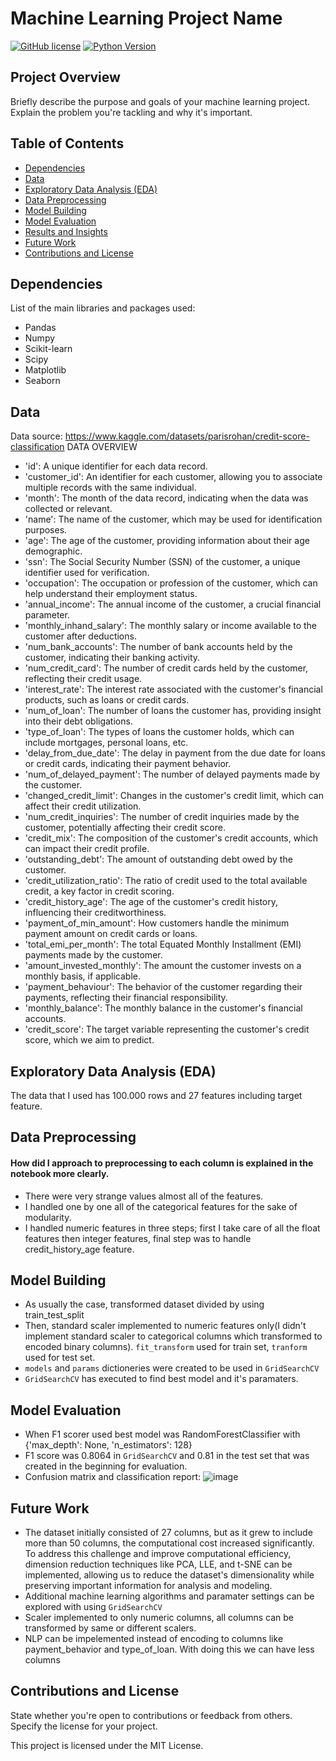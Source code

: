 # Machine Learning Project Name

[![GitHub license](https://img.shields.io/badge/license-MIT-blue.svg)](https://github.com/yourusername/your-repo-name/blob/main/LICENSE)
[![Python Version](https://img.shields.io/badge/python-3.10%2B-green)](https://www.python.org/downloads/release/python-377/)

## Project Overview

Briefly describe the purpose and goals of your machine learning project. Explain the problem you're tackling and why it's important.

## Table of Contents


- [Dependencies](#dependencies)
- [Data](#data)
- [Exploratory Data Analysis (EDA)](#exploratory-data-analysis-eda)
- [Data Preprocessing](#data-preprocessing)
- [Model Building](#model-building)
- [Model Evaluation](#model-evaluation)
- [Results and Insights](#results-and-insights)
- [Future Work](#future-work)
- [Contributions and License](#contributions-and-license)



## Dependencies

List of the main libraries and packages used:
* Pandas
* Numpy
* Scikit-learn
* Scipy
* Matplotlib
* Seaborn


## Data
Data source: https://www.kaggle.com/datasets/parisrohan/credit-score-classification
DATA OVERVIEW
* 'id': A unique identifier for each data record.
* 'customer_id': An identifier for each customer, allowing you to associate multiple records with the same individual.
* 'month': The month of the data record, indicating when the data was collected or relevant.
* 'name': The name of the customer, which may be used for identification purposes.
* 'age': The age of the customer, providing information about their age demographic.
* 'ssn': The Social Security Number (SSN) of the customer, a unique identifier used for verification.
* 'occupation': The occupation or profession of the customer, which can help understand their employment status.
* 'annual_income': The annual income of the customer, a crucial financial parameter.
* 'monthly_inhand_salary': The monthly salary or income available to the customer after deductions.
* 'num_bank_accounts': The number of bank accounts held by the customer, indicating their banking activity.
* 'num_credit_card': The number of credit cards held by the customer, reflecting their credit usage.
* 'interest_rate': The interest rate associated with the customer's financial products, such as loans or credit cards.
* 'num_of_loan': The number of loans the customer has, providing insight into their debt obligations.
* 'type_of_loan': The types of loans the customer holds, which can include mortgages, personal loans, etc.
* 'delay_from_due_date': The delay in payment from the due date for loans or credit cards, indicating their payment behavior.
* 'num_of_delayed_payment': The number of delayed payments made by the customer.
* 'changed_credit_limit': Changes in the customer's credit limit, which can affect their credit utilization.
* 'num_credit_inquiries': The number of credit inquiries made by the customer, potentially affecting their credit score.
* 'credit_mix': The composition of the customer's credit accounts, which can impact their credit profile.
* 'outstanding_debt': The amount of outstanding debt owed by the customer.
* 'credit_utilization_ratio': The ratio of credit used to the total available credit, a key factor in credit scoring.
* 'credit_history_age': The age of the customer's credit history, influencing their creditworthiness.
* 'payment_of_min_amount': How customers handle the minimum payment amount on credit cards or loans.
* 'total_emi_per_month': The total Equated Monthly Installment (EMI) payments made by the customer.
* 'amount_invested_monthly': The amount the customer invests on a monthly basis, if applicable.
* 'payment_behaviour': The behavior of the customer regarding their payments, reflecting their financial responsibility.
* 'monthly_balance': The monthly balance in the customer's financial accounts.
* 'credit_score': The target variable representing the customer's credit score, which we aim to predict.

## Exploratory Data Analysis (EDA)
The data that I used has 100.000 rows and 27 features including target feature. 

## Data Preprocessing
#### How did I approach to preprocessing to each column is explained in the notebook more clearly.
* There were very strange values almost all of the features.
* I handled one by one all of the categorical features for the sake of modularity.
* I handled numeric features in three steps; first I take care of all the float features then integer features, final step was to handle credit_history_age feature.


## Model Building
* As usually the case, transformed dataset divided by using train_test_split
* Then, standard scaler implemented to numeric features only(I didn't implement standard scaler to categorical columns which transformed to encoded binary columns). `fit_transform` used for train set, `tranform` used for test set.
* `models` and `params` dictioneries were created to be used in `GridSearchCV`
* `GridSearchCV` has executed to find best model and it's paramaters.
  

## Model Evaluation
* When F1 scorer used best model was RandomForestClassifier with {'max_depth': None, 'n_estimators': 128} 
* F1 score was 0.8064 in `GridSearchCV` and 0.81 in the test set that was created in the beginning for evaluation.
* Confusion matrix and classification report:
  ![image](https://github.com/doga-yilmaz/credit_score_predictions/assets/110274753/de2ddbd7-08cf-4072-a5a5-e4ee8835bffc)



## Future Work
* The dataset initially consisted of 27 columns, but as it grew to include more than 50 columns, the computational cost increased significantly. To address this challenge and improve computational efficiency, dimension reduction techniques like PCA, LLE, and t-SNE can be implemented, allowing us to reduce the dataset's dimensionality while preserving important information for analysis and modeling.
* Additional machine learning algorithms and paramater settings can be explored with using `GridSearchCV`
* Scaler implemented to only numeric columns, all columns can be transformed by same or different scalers.
* NLP can be impelemented instead of encoding to columns like payment_behavior and type_of_loan. With doing this we can have less columns

## Contributions and License
State whether you're open to contributions or feedback from others. Specify the license for your project.

This project is licensed under the MIT License.
